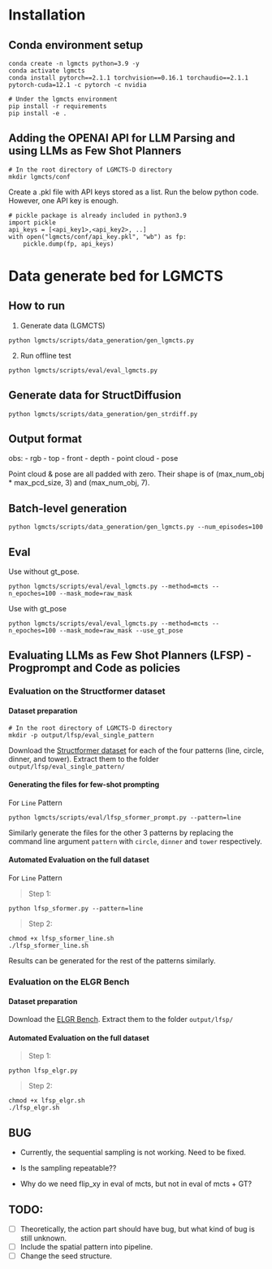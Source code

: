 # Installation
## Conda environment setup
```
conda create -n lgmcts python=3.9 -y
conda activate lgmcts
conda install pytorch==2.1.1 torchvision==0.16.1 torchaudio==2.1.1 pytorch-cuda=12.1 -c pytorch -c nvidia

# Under the lgmcts environment
pip install -r requirements
pip install -e .
```

## Adding the OPENAI API for LLM Parsing and using LLMs as Few Shot Planners
```
# In the root directory of LGMCTS-D directory
mkdir lgmcts/conf
```
Create a .pkl file with API keys stored as a list. Run the below python code. However, one API key is enough. 
```
# pickle package is already included in python3.9
import pickle
api_keys = [<api_key1>,<api_key2>, ..]
with open("lgmcts/conf/api_key.pkl", "wb") as fp:
    pickle.dump(fp, api_keys)
```

# Data generate bed for LGMCTS

## How to run

1. Generate data (LGMCTS)

```
python lgmcts/scripts/data_generation/gen_lgmcts.py
```

2. Run offline test

```
python lgmcts/scripts/eval/eval_lgmcts.py
```

## Generate data for StructDiffusion

```
python lgmcts/scripts/data_generation/gen_strdiff.py
```

## Output format

obs:
    - rgb
        - top
        - front
    - depth
    - point cloud
    - pose

Point cloud & pose are all padded with zero. Their shape is of (max_num_obj * max_pcd_size, 3) and (max_num_obj, 7). 

## Batch-level generation 

```
python lgmcts/scripts/data_generation/gen_lgmcts.py --num_episodes=100
```

## Eval

Use without gt_pose.

```
python lgmcts/scripts/eval/eval_lgmcts.py --method=mcts --n_epoches=100 --mask_mode=raw_mask
```

Use with gt_pose
```
python lgmcts/scripts/eval/eval_lgmcts.py --method=mcts --n_epoches=100 --mask_mode=raw_mask --use_gt_pose
```

## Evaluating LLMs as Few Shot Planners (LFSP)  - Progprompt and Code as policies

### Evaluation on the Structformer dataset

#### Dataset preparation
```
# In the root directory of LGMCTS-D directory
mkdir -p output/lfsp/eval_single_pattern
```

Download the [Structformer dataset](https://drive.google.com/drive/folders/19k2ZTlgC0itD-BLl22J0AkN8Ej8UMWnX?usp=sharing) for each of the four patterns (line, circle, dinner, and tower). Extract them to the folder `output/lfsp/eval_single_pattern/`


#### Generating the files for few-shot prompting
For `Line` Pattern
```
python lgmcts/scripts/eval/lfsp_sformer_prompt.py --pattern=line
```
Similarly generate the files for the other 3 patterns by replacing the command line argument `pattern` with `circle`, `dinner` and `tower` respectively. 

#### Automated Evaluation on the full dataset
For `Line` Pattern
> Step 1:
```
python lfsp_sformer.py --pattern=line
```
> Step 2:
```
chmod +x lfsp_sformer_line.sh
./lfsp_sformer_line.sh
```
Results can be generated for the rest of the patterns similarly. 


### Evaluation on the ELGR Bench

#### Dataset preparation
Download the [ELGR Bench](https://drive.google.com/drive/folders/1QiwUofPF8rGkcZIraJ1WRBE0zHf4rjXV?usp=sharing). Extract them to the folder `output/lfsp/`

#### Automated Evaluation on the full dataset
> Step 1:
```
python lfsp_elgr.py
```
> Step 2:
```
chmod +x lfsp_elgr.sh
./lfsp_elgr.sh
``` 

## BUG

- Currently, the sequential sampling is not working. Need to be fixed.
- Is the sampling repeatable??

- Why do we need flip_xy in eval of mcts, but not in eval of mcts + GT?

## TODO:

- [ ] Theoretically, the action part should have bug, but what kind of bug is still unknown.
- [ ] Include the spatial pattern into pipeline.
- [ ] Change the seed structure.